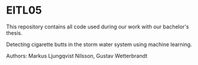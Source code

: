 # EITL05
This repository contains all code used during our work with our bachelor's thesis.

Detecting cigarette butts in the storm water system using machine learning.

Authors: Markus Ljungqvist Nilsson, Gustav Wetterbrandt
